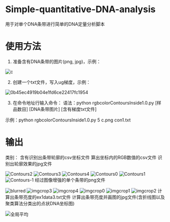 # Simple-quantitative-DNA-analysis
用于对单个DNA条带进行简单的DNA定量分析脚本

# 使用方法
1. 准备含有DNA条带的图片(png, jpg)，示例：

![c](https://user-images.githubusercontent.com/54057111/117829266-2d0b5f00-b2a5-11eb-941d-988b8b623810.png)

2. 创建一个txt文件，写入ug梯度，示例：

![0b45ec4919b04e1fd6ce22417fc1954](https://user-images.githubusercontent.com/54057111/117829222-2250ca00-b2a5-11eb-828b-7405933d1280.png)

3. 在命令地址行输入命令：
语法：python rgbcolorContoursInside1.0.py [样品数目] [DNA条带图片] [含有梯度txt文件]

示例：python rgbcolorContoursInside1.0.py 5 c.png con1.txt

# 输出
类别：
含有识别出条带轮廓的csv坐标文件
算出坐标内的RGB数值的csv文件
识别出轮廓效果的jpg文件

![Contours2](https://user-images.githubusercontent.com/54057111/117830809-917aee00-b2a6-11eb-9657-a73246db2623.jpg)
![Contours3](https://user-images.githubusercontent.com/54057111/117830813-92138480-b2a6-11eb-906e-845242ee04ce.jpg)
![Contours4](https://user-images.githubusercontent.com/54057111/117830815-92ac1b00-b2a6-11eb-8d4e-96aa81fa6878.jpg)
![Contours0](https://user-images.githubusercontent.com/54057111/117830817-9344b180-b2a6-11eb-8db9-09ea848e3f00.jpg)
![Contours1](https://user-images.githubusercontent.com/54057111/117830820-9344b180-b2a6-11eb-8fb0-0e5072976929.jpg)
![Contours-1](https://user-images.githubusercontent.com/54057111/117830822-93dd4800-b2a6-11eb-81b0-a607e3bff462.jpg)
经过图像增强的单个条带的png文件

![blurred](https://user-images.githubusercontent.com/54057111/117830920-abb4cc00-b2a6-11eb-8a38-ffb34ddaf9f6.png)
![imgcrop3](https://user-images.githubusercontent.com/54057111/117830881-a192cd80-b2a6-11eb-8136-99494a35d6c4.png)
![imgcrop4](https://user-images.githubusercontent.com/54057111/117830885-a22b6400-b2a6-11eb-8d27-9527b8ff90bd.png)
![imgcrop0](https://user-images.githubusercontent.com/54057111/117830886-a22b6400-b2a6-11eb-92a3-ace1e524e30f.png)
![imgcrop1](https://user-images.githubusercontent.com/54057111/117830888-a2c3fa80-b2a6-11eb-8737-0d54060649a0.png)
![imgcrop2](https://user-images.githubusercontent.com/54057111/117830891-a35c9100-b2a6-11eb-9236-4d6b5cdaf52c.png)
计算出条带亮度的ex1data3.txt文件
计算出条带亮度并画图的jpg文件(含折线图以及聚类算法分类出的点状DNA坐标图)

![全局平均](https://user-images.githubusercontent.com/54057111/117830744-82943b80-b2a6-11eb-9d8a-b3c4996e622d.jpg)

